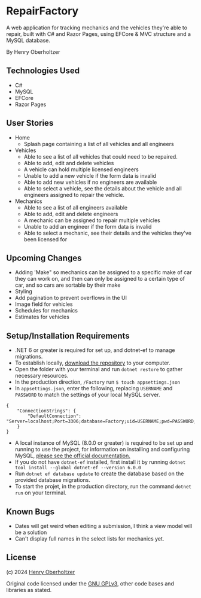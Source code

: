 # RepairFactory

A web application for tracking mechanics and the vehicles they're able to repair, built with C# and Razor Pages, using EFCore & MVC structure and a MySQL database.

By Henry Oberholtzer

## Technologies Used

- C#
- MySQL
- EFCore
- Razor Pages

## User Stories
- Home
    * Splash page containing a list of all vehicles and all engineers
- Vehicles
    * Able to see a list of all vehicles that could need to be repaired.
    * Able to add, edit and delete vehicles
    * A vehicle can hold multiple licensed engineers
    * Unable to add a new vehicle if the form data is invalid
    * Able to add new vehicles if no engineers are available
    * Able to select a vehicle, see the details about the vehicle and all engineers assigned to repair the vehicle.
- Mechanics
    * Able to see a list of all engineers available
    * Able to add, edit and delete engineers
    * A mechanic can be assigned to repair multiple vehicles
    * Unable to add an engineer if the form data is invalid
    * Able to select a mechanic, see their details and the vehicles they've been licensed for

## Upcoming Changes
- Adding 'Make" so mechanics can be assigned to a specific make of car they can work on, and then can only be assigned to a certain type of car, and so cars are sortable by their make
- Styling
- Add pagination to prevent overflows in the UI
- Image field for vehicles
- Schedules for mechanics
- Estimates for vehicles

## Setup/Installation Requirements

- .NET 6 or greater is required for set up, and dotnet-ef to manage migrations.
- To establish locally, [download the repository](https://github.com/henry-oberholtzer/Factory/archive/refs/heads/main.zip) to your computer.
- Open the folder with your terminal and run `dotnet restore` to gather necessary resources.
- In the production direction, `/Factory` run `$ touch appsettings.json`
- In `appsettings.json`, enter the following, replacing `USERNAME` and `PASSWORD` to match the settings of your local MySQL server.
  
```
{
    "ConnectionStrings": {
        "DefaultConnection": "Server=localhost;Port=3306;database=Factory;uid=USERNAME;pwd=PASSWORD;"
    }
}
```
- A local instance of MySQL (8.0.0 or greater) is required to be set up and running to use the project, for information on installing and configuring MySQL, [please see the official documentation.](https://dev.mysql.com/doc/mysql-installation-excerpt/8.3/en/)
- If you do not have `dotnet-ef` installed, first install it by running `dotnet tool install --global dotnet-ef --version 6.0.0`
- Run `dotnet ef database update` to create the database based on the provided database migrations.
- To start the projet, in the production directory, run the command `dotnet run` on your terminal.

## Known Bugs

- Dates will get weird when editing a submission, I think a view model will be a solution
- Can't display full names in the select lists for mechanics yet.

## License

(c) 2024 [Henry Oberholtzer](https://www.henryoberholtzer.com/)

Original code licensed under the [GNU GPLv3](https://www.gnu.org/licenses/gpl-3.0.en.html#license), other code bases and libraries as stated.
